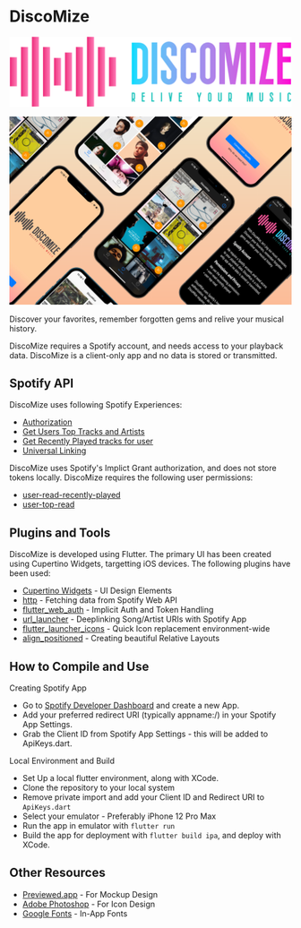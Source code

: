 # DiscoMize

![](assets/logos/Discomize-Color.png)

![](assets/banner/Banner.png)

Discover your favorites, remember forgotten gems and relive your musical history.

DiscoMize requires a Spotify account, and needs access to your playback data. DiscoMize is a client-only app and no data is stored or transmitted.

## Spotify API

DiscoMize uses following Spotify Experiences:

- [Authorization](https://developer.spotify.com/documentation/general/guides/authorization-guide/#implicit-grant-flow)
- [Get Users Top Tracks and Artists](https://developer.spotify.com/documentation/web-api/reference/personalization/get-users-top-artists-and-tracks/)
- [Get Recently Played tracks for user](https://developer.spotify.com/documentation/web-api/reference/player/get-recently-played/)
- [Universal Linking](https://developer.spotify.com/documentation/general/guides/content-linking-guide/)

DiscoMize uses Spotify's Implict Grant authorization, and does not store tokens locally. DiscoMize requires the following user permissions:

- [user-read-recently-played](https://developer.spotify.com/documentation/general/guides/scopes/#user-read-recently-played)
- [user-top-read](https://developer.spotify.com/documentation/general/guides/scopes/#user-top-read)

## Plugins and Tools

DiscoMize is developed using Flutter. The primary UI has been created using Cupertino Widgets, targetting iOS devices. The following plugins have been used:

- [Cupertino Widgets](https://flutter.dev/docs/development/ui/widgets/cupertino) - UI Design Elements
- [http](https://pub.dev/packages/http) - Fetching data from Spotify Web API
- [flutter_web_auth](https://pub.dev/packages/flutter_web_auth/example) - Implicit Auth and Token Handling
- [url_launcher](https://pub.dev/packages/url_launcher) - Deeplinking Song/Artist URIs with Spotify App
- [flutter_launcher_icons](https://pub.dev/packages/flutter_launcher_icons) - Quick Icon replacement environment-wide
- [align_positioned](https://pub.dev/packages/align_positioned) - Creating beautiful Relative Layouts

## How to Compile and Use

Creating Spotify App
- Go to [Spotify Developer Dashboard](https://developer.spotify.com/dashboard) and create a new App.
- Add your preferred redirect URI (typically appname:/) in your Spotify App Settings.
- Grab the Client ID from Spotify App Settings - this will be added to ApiKeys.dart.

Local Environment and Build
- Set Up a local flutter environment, along with XCode.
- Clone the repository to your local system
- Remove private import and add your Client ID and Redirect URI to `ApiKeys.dart`
- Select your emulator - Preferably iPhone 12 Pro Max
- Run the app in emulator with `flutter run`
- Build the app for deployment with `flutter build ipa`, and deploy with XCode.

## Other Resources

- [Previewed.app](https://previewed.app) - For Mockup Design
- [Adobe Photoshop](https://www.adobe.com/in/products/photoshop.html) - For Icon Design
- [Google Fonts](https://fonts.google.com) - In-App Fonts

